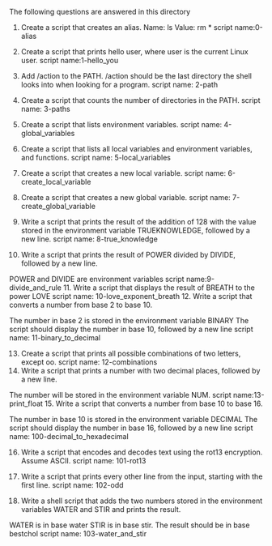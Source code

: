 The following questions are answered in this directory
1. Create a script that creates an alias.
Name: ls
Value: rm * script name:0-alias

2. Create a script that prints hello user, where user is the current Linux user.
script name:1-hello_you
3. Add /action to the PATH. /action should be the last directory the shell looks into when looking for a program.
script name: 2-path
4. Create a script that counts the number of directories in the PATH.
script name: 3-paths
5. Create a script that lists environment variables.
script name: 4-global_variables
6. Create a script that lists all local variables and environment variables, and functions.
script name: 5-local_variables
7. Create a script that creates a new local variable.
script name: 6-create_local_variable
8. Create a script that creates a new global variable.
script name: 7-create_global_variable
9. Write a script that prints the result of the addition of 128 with the value stored in the environment variable TRUEKNOWLEDGE, followed by a new line.
script name: 8-true_knowledge
10. Write a script that prints the result of POWER divided by DIVIDE, followed by a new line.

POWER and DIVIDE are environment variables
script name:9-divide_and_rule
11. Write a script that displays the result of BREATH to the power LOVE
script name: 10-love_exponent_breath
12. Write a script that converts a number from base 2 to base 10.

The number in base 2 is stored in the environment variable BINARY
The script should display the number in base 10, followed by a new line
script name: 11-binary_to_decimal

13. Create a script that prints all possible combinations of two letters, except oo.
script name: 12-combinations
14. Write a script that prints a number with two decimal places, followed by a new line.

The number will be stored in the environment variable NUM.
script name:13-print_float
15. Write a script that converts a number from base 10 to base 16.

The number in base 10 is stored in the environment variable DECIMAL
The script should display the number in base 16, followed by a new line
script name: 100-decimal_to_hexadecimal

16. Write a script that encodes and decodes text using the rot13 encryption. Assume ASCII.
script name: 101-rot13

17. Write a script that prints every other line from the input, starting with the first line.
script name: 102-odd

18. Write a shell script that adds the two numbers stored in the environment variables WATER and STIR and prints the result.

WATER is in base water
STIR is in base stir.
The result should be in base bestchol
script name: 103-water_and_stir
